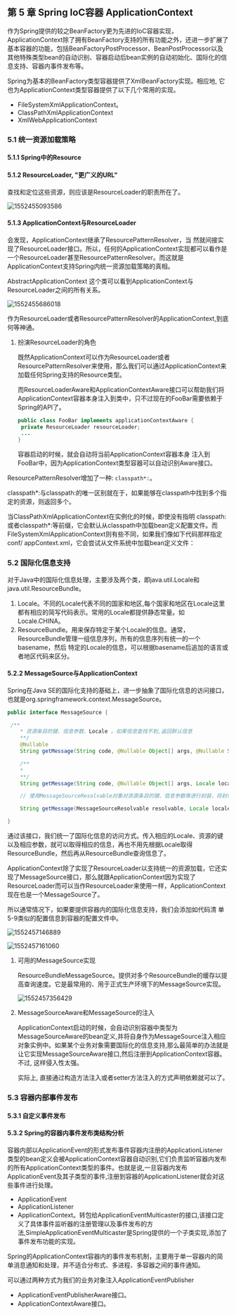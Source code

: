 ## 第 5 章 Spring IoC容器 ApplicationContext

作为Spring提供的较之BeanFactory更为先进的IoC容器实现，ApplicationContext除了拥有BeanFactory支持的所有功能之外，还进一步扩展了基本容器的功能，包括BeanFactoryPostProcessor、BeanPostProcessor以及其他特殊类型bean的自动识别、容器启动后bean实例的自动初始化、国际化的信息支持、容器内事件发布等。

Spring为基本的BeanFactory类型容器提供了XmlBeanFactory实现。相应地, 它也为ApplicationContext类型容器提供了以下几个常用的实现。

- FileSystemXmlApplicationContext。
- ClassPathXmlApplicationContext
- XmlWebApplicationContext

### 5.1 统一资源加载策略

#### 5.1.1 Spring中的Resource

#### 5.1.2 ResourceLoader, "更广义的URL"

查找和定位这些资源，则应该是ResourceLoader的职责所在了。

![1552455093586](https://cdn.jsdelivr.net/gh/Clarencezero/poi/1552455093586.png)

#### 5.1.3 ApplicationContext与ResourceLoader

会发现，ApplicationContext继承了ResourcePatternResolver，当
然就间接实现了ResourceLoader接口。所以，任何的ApplicationContext实现都可以看作是一个ResourceLoader甚至ResourcePatternResolver。而这就是ApplicationContext支持Spring内统一资源加载策略的真相。

AbstractApplicationContext 这个类可以看到ApplicationContext与ResourceLoader之间的所有关系。

![1552455686018](https://cdn.jsdelivr.net/gh/Clarencezero/poi/1552455686018.png)

作为ResourceLoader或者ResourcePatternResolver的ApplicationContext,到底何等神通。

1. 扮演ResourceLoader的角色

   既然ApplicationContext可以作为ResourceLoader或者ResourcePatternResolver来使用，那么我们可以通过ApplicationContext来加载任何Spring支持的Resource类型。
   
   而ResourceLoaderAware和ApplicationContextAware接口可以帮助我们将ApplicationContext容器本身注入到类中，只不过现在的FooBar需要依赖于Spring的API了。
   
   ```java
   public class FooBar implements applicationContextAware {
    private ResourceLoader resourceLoader;
    ...
   }
   ```
   
   容器启动的时候，就会自动将当前ApplicationContext容器本身
   注入到FooBar中，因为ApplicationContext类型容器可以自动识别Aware接口。



ResourcePatternResolver增加了一种: `classpath*:`。

classpath*:与classpath:的唯一区别就在于，如果能够在classpath中找到多个指定的资源，则返回多个。

当ClassPathXmlApplicationContext在实例化的时候，即使没有指明
classpath:或者classpath*:等前缀，它会默认从classpath中加载bean定义配置文件。而FileSystemXmlApplicationContext则有些不同，如果我们像如下代码那样指定conf/ appContext.xml，它会尝试从文件系统中加载bean定义文件：



### 5.2 国际化信息支持

对于Java中的国际化信息处理，主要涉及两个类，即java.util.Locale和java.util.ResourceBundle。

1. Locale。不同的Locale代表不同的国家和地区,每个国家和地区在Locale这里都有相应的简写代码表示。常用的Locale都提供静态常量。如Locale.CHINA。
2. ResourceBundle。用来保存特定于某个Locale的信息。通常，ResourceBundle管理一组信息序列，所有的信息序列有统一的一个basename，然后
   特定的Locale的信息，可以根据basename后追加的语言或者地区代码来区分。

#### 5.2.2 MessageSource与ApplicationContext

Spring在Java SE的国际化支持的基础上，进一步抽象了国际化信息的访问接口，也就是org.springframework.context.MessageSource。

```java
public interface MessageSource {

 /**
    * 资源条目的键、信息参数、Locale 。如果信息查找不到,返回默认信息
    **/
	@Nullable
	String getMessage(String code, @Nullable Object[] args, @Nullable String defaultMessage, Locale locale);

	/**
	* 
	**/
	String getMessage(String code, @Nullable Object[] args, Locale locale) throws NoSuchMessageException;

	// 使用MessageSourceResolvable对象对资源条目的键、信息参数等进行封装，将封住了这些信息的MessageSourceResolvable对象作为查询参数来调用以上方法。如果根据MessageSourceResolvable中的信息查找不到相应条目内容，将抛出NoSuchMessageException异常。

	String getMessage(MessageSourceResolvable resolvable, Locale locale) throws NoSuchMessageException;

}
```

通过该接口，我们统一了国际化信息的访问方式。传入相应的Locale、资源的键以及相应参数，就可以取得相应的信息，再也不用先根据Locale取得ResourceBundle，然后再从ResourceBundle查询信息了。

ApplicationContext除了实现了ResourceLoader以支持统一的资源加载，它还实现了MessageSource接口，那么就跟ApplicationContext因为实现了ResourceLoader而可以当作ResourceLoader来使用一样，ApplicationContext现在也是一个MessageSource了。

所以通常情况下，如果要提供容器内的国际化信息支持，我们会添加如代码清
单5-9类似的配置信息到容器的配置文件中。

![1552457146889](https://cdn.jsdelivr.net/gh/Clarencezero/poi/1552457146889.png)

![1552457161060](https://cdn.jsdelivr.net/gh/Clarencezero/poi/1552457161060.png)

1. 可用的MessageSource实现

   ResourceBundleMessageSource。提供对多个ResourceBundle的缓存以提高查询速度。它是最常用的、用于正式生产环境下的MessageSource实现。
   
   ![1552457356429](https://cdn.jsdelivr.net/gh/Clarencezero/poi/1552457356429.png)

2. MessageSourceAware和MessageSource的注入

   ApplicationContext启动的时候，会自动识别容器中类型为MessageSourceAware的bean定义,并将自身作为MessageSource注入相应对象实例中。如果某个业务对象需要国际化的信息支持,那么最简单的办法就是让它实现MessageSourceAware接口,然后注册到ApplicationContext容器。不过, 这样侵入性太强。
   
   实际上, 直接通过构造方法注入或者setter方法注入的方式声明依赖就可以了。

### 5.3 容器内部事件发布

#### 5.3.1 自定义事件发布

#### 5.3.2 Spring的容器内事件发布类结构分析

容器内部以ApplicationEvent的形式发布事件容器内注册的ApplicationListener类型的bean定义会被ApplicationContext容器自动识别,它们负责监听容器内发布的所有ApplicationContext类型的事件。也就是说,一旦容器内发布ApplicationEvent及其子类型的事件,注册到容器的ApplicationListener就会对这些事件进行处理。

- ApplicationEvent
- ApplicationListener
- ApplicationContext。转包给ApplicationEventMulticaster的接口,该接口定义了具体事件监听器的注册管理以及事件发布的方法,SimpleApplicationEventMulticaster是Spring提供的一个子类实现,添加了事件发布功能的实现。

Spring的ApplicationContext容器内的事件发布机制，主要用于单一容器内的简单消息通知和处理，并不适合分布式、多进程、多容器之间的事件通知。

可以通过两种方式为我们的业务对象注入ApplicationEventPublisher

- ApplicationEventPublisherAware接口。
- ApplicationContextAware接口。























